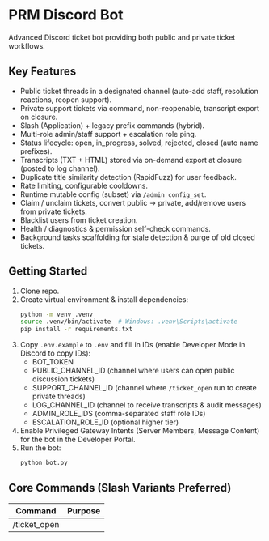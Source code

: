 # PRM Discord Bot

Advanced Discord ticket bot providing both public and private ticket workflows.

## Key Features
- Public ticket threads in a designated channel (auto-add staff, resolution reactions, reopen support).
- Private support tickets via command, non-reopenable, transcript export on closure.
- Slash (Application) + legacy prefix commands (hybrid).
- Multi-role admin/staff support + escalation role ping.
- Status lifecycle: open, in_progress, solved, rejected, closed (auto name prefixes).
- Transcripts (TXT + HTML) stored via on-demand export at closure (posted to log channel).
- Duplicate title similarity detection (RapidFuzz) for user feedback.
- Rate limiting, configurable cooldowns.
- Runtime mutable config (subset) via `/admin config_set`.
- Claim / unclaim tickets, convert public -> private, add/remove users from private tickets.
- Blacklist users from ticket creation.
- Health / diagnostics & permission self-check commands.
- Background tasks scaffolding for stale detection & purge of old closed tickets.

## Getting Started
1. Clone repo.
2. Create virtual environment & install dependencies:
   ```bash
   python -m venv .venv
   source .venv/bin/activate  # Windows: .venv\Scripts\activate
   pip install -r requirements.txt
   ```
3. Copy `.env.example` to `.env` and fill in IDs (enable Developer Mode in Discord to copy IDs):
   - BOT_TOKEN
   - PUBLIC_CHANNEL_ID (channel where users can open public discussion tickets)
   - SUPPORT_CHANNEL_ID (channel where `/ticket_open` run to create private threads)
   - LOG_CHANNEL_ID (channel to receive transcripts & audit messages)
   - ADMIN_ROLE_IDS (comma-separated staff role IDs)
   - ESCALATION_ROLE_ID (optional higher tier)
4. Enable Privileged Gateway Intents (Server Members, Message Content) for the bot in the Developer Portal.
5. Run the bot:
   ```bash
   python bot.py
   ```

## Core Commands (Slash Variants Preferred)
| Command | Purpose |
|---------|---------|
| /ticket_open <title> | Create ticket (private if in support channel, else public thread) |
| /ticket_close | Close current ticket thread |
| /ticket_reopen | Reopen a closed public ticket |
| /ticket_claim /ticket_unclaim | Staff claim management |
| /ticket_adduser /ticket_removeuser | Manage participants in private tickets |
| /ticket_listmine | List your open tickets |
| /ticket_status in_progress| Set status (staff) |
| /ticket_convert | Convert public ticket to private |
| /ticket_escalate | Ping escalation role |
| /help_tickets | Paginated help |
| /admin config_get / config_set | View / change runtime config subset |
| /admin blacklist_add | Blacklist a user from creating tickets |
| /admin perms_check | Check bot permissions |
| /health | Bot health & metrics |

Legacy prefix versions exist with `!` for most commands.

## Status Prefix Logic
Thread names are normalized so only one status prefix exists. When status changes, any existing recognized prefix is replaced.

## Transcripts
When closing a ticket:
- Private: Always generates transcript (TXT+HTML) and posts to log channel, DM optional.
- Public: Transcript included on closure after resolution selection (or timeout).

## Duplicate Detection
The last 25 ticket titles are compared using RapidFuzz token_set_ratio. If similarity >= `DUPLICATE_SIMILARITY` the user is informed, but ticket still opens.

## Configuration (.env)
See `.env.example` for full list. Some values (e.g., `anonymize_public`, `ticket_cooldown_seconds`, `duplicate_similarity`) can be adjusted at runtime.

## Roadmap / Possible Extensions
- Web dashboard & REST API
- Internationalization layer
- Enhanced analytics persistence
- More granular permission / category mapping

## License
MIT